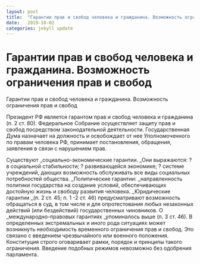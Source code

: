 ```yaml
---
layout: post
title:  "Гарантии прав и свобод человека и гражданина. Возможность ограничения прав и свобод"
date:   2019-10-02
categories: jekyll update
---
```



# Гарантии прав и свобод человека и гражданина. Возможность ограничения прав и свобод

Гарантии прав и свобод человека и гражданина. Возможность ограничения прав и свобод

Президент РФ является гарантом прав и свобод человека и гражданина (п. 2 ст. 80). Федеральное Собрание осуществляет защиту прав и свобод посредством законодательной деятельности. Государственная Дума назначает на должность и освобождает от нее Уполномоченного по правам человека РФ, принимает постановления, обращения, заявления в связи с нарушением прав.

Существуют _социально-экономические гарантии. _Они выражаются:
? в социальной стабильности;
? развивающейся экономике;
? системе учреждений, дающих возможность обслуживать все виды социальных потребностей общества.
_Политические гарантии: _направленность политики государства на создание условий, обеспечивающих достойную жизнь и свободу развития человека. _Юридические гарантии _(п. 2 ст. 45; п. 1 -2 ст. 46) предусматривают возможность обращаться в суд, в том числе и для опротестования любых незаконных действий (или бездействий) государственных чиновников. О _международно-правовых гарантиях _упоминалось выше (п. 3 ст. 46).
В определенных экстремальных и иного рода ситуациях может возникнуть необходимость временного ограничения прав и свобод. Это связано с введением чрезвычайного или военного положения. Конституция строго оговаривает рамки, порядок и принципы такого ограничения. Введение подобных режимов невозможно без одобрения парламента.